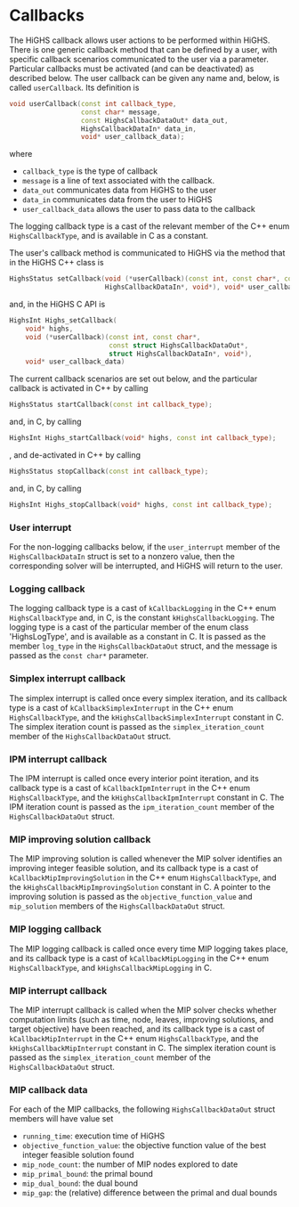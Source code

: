 # Callbacks

The HiGHS callback allows user actions to be performed within HiGHS. There is
one generic callback method that can be defined by a user, with specific
callback scenarios communicated to the user via a parameter. Particular
callbacks must be activated (and can be deactivated) as described below. The
user callback can be given any name and, below, is called `userCallback`. Its
definition is

```cpp
void userCallback(const int callback_type,
                  const char* message,
                  const HighsCallbackDataOut* data_out,
                  HighsCallbackDataIn* data_in,
                  void* user_callback_data);
```

where

* `callback_type` is the type of callback
* `message` is a line of text associated with the callback.
* `data_out` communicates data from HiGHS to the user
* `data_in` communicates data from the user to HiGHS
* `user_callback_data` allows the user to pass data to the callback

The logging callback type is a cast of the relevant member of the C++ enum
`HighsCallbackType`, and is available in C as a constant.

The user's callback method is communicated to HiGHS via the method that in the HiGHS C++ class is
```cpp
HighsStatus setCallback(void (*userCallback)(const int, const char*, const HighsCallbackDataOut*,
                        HighsCallbackDataIn*, void*), void* user_callback_data);
```
and, in the HiGHS C API is
```cpp
HighsInt Highs_setCallback(
    void* highs,
    void (*userCallback)(const int, const char*,
                         const struct HighsCallbackDataOut*,
                         struct HighsCallbackDataIn*, void*),
    void* user_callback_data)
```
The current callback scenarios are set out below, and the particular callback is activated in C++ by calling

```cpp
HighsStatus startCallback(const int callback_type);
```
and, in C, by calling
```cpp
HighsInt Highs_startCallback(void* highs, const int callback_type);
```
, and de-activated in C++ by calling
```cpp
HighsStatus stopCallback(const int callback_type);
```
and, in C, by calling
```cpp
HighsInt Highs_stopCallback(void* highs, const int callback_type);
```

### User interrupt

For the non-logging callbacks below, if the `user_interrupt` member of the
`HighsCallbackDataIn` struct is set to a nonzero value, then the
corresponding solver will be interrupted, and HiGHS will return to the
user.

### Logging callback

The logging callback type is a cast of `kCallbackLogging` in the C++
enum `HighsCallbackType` and, in C, is the constant
`kHighsCallbackLogging`. The logging type is a cast of the particular
member of the enum class 'HighsLogType', and is available as a
constant in C. It is passed as the member `log_type` in the
`HighsCallbackDataOut` struct, and the message is passed as the `const
char*` parameter.

### Simplex interrupt callback

The simplex interrupt is called once every simplex iteration, and its
callback type is a cast of `kCallbackSimplexInterrupt` in the C++ enum
`HighsCallbackType`, and the `kHighsCallbackSimplexInterrupt` constant
in C. The simplex iteration count is passed as the
`simplex_iteration_count` member of the `HighsCallbackDataOut` struct.

### IPM interrupt callback

The IPM interrupt is called once every interior point iteration, and
its callback type is a cast of `kCallbackIpmInterrupt` in the C++ enum
`HighsCallbackType`, and the `kHighsCallbackIpmInterrupt` constant in
C. The IPM iteration count is passed as the `ipm_iteration_count`
member of the `HighsCallbackDataOut` struct.

### MIP improving solution callback

The MIP improving solution is called whenever the MIP solver
identifies an improving integer feasible solution, and its callback
type is a cast of `kCallbackMipImprovingSolution` in the C++ enum
`HighsCallbackType`, and the `kHighsCallbackMipImprovingSolution`
constant in C. A pointer to the improving solution is passed as the
`objective_function_value` and `mip_solution` members of the
`HighsCallbackDataOut` struct.


### MIP logging callback

The MIP logging callback is called once every time MIP logging takes
place, and its callback type is a cast of `kCallbackMipLogging` in the
C++ enum `HighsCallbackType`, and `kHighsCallbackMipLogging` in C.

### MIP interrupt callback

The MIP interrupt callback is called when the MIP solver checks
whether computation limits (such as time, node, leaves, improving
solutions, and target objective) have been reached, and its callback
type is a cast of `kCallbackMipInterrupt` in the C++ enum
`HighsCallbackType`, and the `kHighsCallbackMipInterrupt` constant in
C. The simplex iteration count is passed as the
`simplex_iteration_count` member of the `HighsCallbackDataOut` struct.

### MIP callback data

For each of the MIP callbacks, the following `HighsCallbackDataOut` struct members will have value set

* `running_time`: execution time of HiGHS
* `objective_function_value`: the objective function value of the best integer feasible solution found
* `mip_node_count`: the number of MIP nodes explored to date
* `mip_primal_bound`: the primal bound
* `mip_dual_bound`: the dual bound
* `mip_gap`: the (relative) difference between the primal and dual bounds



